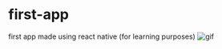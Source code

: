 # first-app
first app made using react native (for learning purposes)
![gif](https://imgur.com/gallery/0JUmKZ5)
